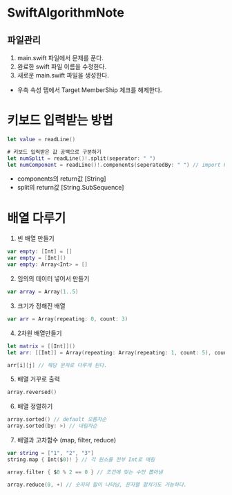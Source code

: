 # SwiftAlgorithmNote

## 파일관리 

1. main.swift 파일에서 문제를 푼다.
2. 완료한 swift 파일 이름을 수정한다.
3. 새로운 main.swift 파일을 생성한다. 

- 우측 속성 탭에서 Target MemberShip 체크를 해제한다.

# 키보드 입력받는 방법 

```swift
let value = readLine() 

# 키보드 입력받은 값 공백으로 구분하기 
let numSplit = readLine()!.split(seperator: " ")
let numComponent = readLine()!.components(seperatedBy: " ") // import Foundation 해야 사용이 가능하다 (용량 up)
```

- components의 return값 [String]
- split의 return값 [String.SubSequence]

# 배열 다루기 

1. 빈 배열 만들기
```swift
var empty: [Int] = []
var empty = [Int]()
var empty: Array<Int> = []
```
2. 임의의 데이터 넣어서 만들기 
```swift
var array = Array(1..5)
```
3. 크기가 정해진 배열 
```swift
var arr = Array(repeating: 0, count: 3)
```

4. 2차원 배열만들기 
```swift
let matrix = [[Int]]()
let arr: [[Int]] = Array(repeating: Array(repeating: 1, count: 5), counting: 3)

arr[i][j] // 해당 문자로 다루게 된다.
```

5. 배열 거꾸로 출력 
```swift
array.reversed()
```
6. 배열 정렬하기 
```swift
array.sorted() // default 오름차순
array.sorted(by: >) // 내림차순 
```
7. 배열과 고차함수 (map, filter, reduce)
```swift
var string = ["1", "2", "3"]
string.map { Int($0)! } // 각 원소를 전부 Int로 매핑

array.filter { $0 % 2 == 0 } // 조건에 맞는 수만 뽑아냄 

array.reduce(0, +) // 숫자의 합이 나타남, 문자열 합치기도 가능하다.
```



